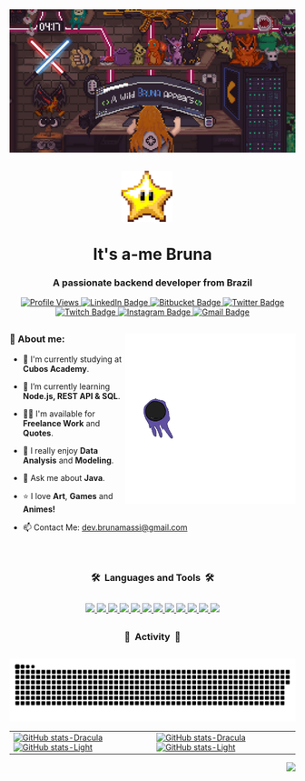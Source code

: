 <div align="center">
  <picture>
    <source media="(prefers-color-scheme: dark)" srcset="https://github.com/Nyrvlivy/Nyrvlivy/blob/main/night-banner.jpg">
    <source media="(prefers-color-scheme: light)" srcset="https://github.com/Nyrvlivy/Nyrvlivy/blob/main/day-banner.jpg">
    <img alt="Banner do GitHub" src="https://github.com/Nyrvlivy/Nyrvlivy/blob/main/day-banner.jpg">
  </picture>
</div>

##

<p align="center">
  <img width="90px" src="https://raw.githubusercontent.com/nyrvlivy/nyrvlivy/master/star.gif" align="center" alt="GitHub Readme Stats" style="margin-right: 20px;" />
  <h1 align="center">It's a-me Bruna</h1>
</p>
<h3 align="center">A passionate backend developer from Brazil</h3>

<p align="center">
  <a href="https://komarev.com/ghpvc/?username=nyrvlivy&label=Profile%20views&color=0e75b6&style=for-the-badge">
    <img src="https://komarev.com/ghpvc/?username=nyrvlivy&label=Profile%20views&color=0e75b6&style=for-the-badge" alt="Profile Views" />
  </a>
  <a href="https://www.linkedin.com/in/brunamassi/">
    <img src="https://img.shields.io/badge/-LinkedIn-%230077B5?style=for-the-badge&logo=linkedin&logoColor=white" alt="LinkedIn Badge" />
  </a>
  <a href="https://bitbucket.org/nyrvlivy">
    <img src="https://img.shields.io/badge/Bitbucket-%232580F7?style=for-the-badge&logo=bitbucket&logoColor=white" alt="Bitbucket Badge" />
  </a>
  <a href="https://twitter.com/nyrvlivy">
    <img src="https://img.shields.io/badge/Twitter-1DA1F2?style=for-the-badge&logo=twitter&logoColor=white" alt="Twitter Badge" />
  </a>
  <a href="https://www.twitch.tv/nyrvlivy">
    <img src="https://img.shields.io/badge/Twitch-9146FF?style=for-the-badge&logo=twitch&logoColor=white" alt="Twitch Badge" />
  </a>
  <a href="https://instagram.com/nyrvlivy">
    <img src="https://img.shields.io/badge/-Instagram-%23ED1A79?style=for-the-badge&logo=instagram&logoColor=white" alt="Instagram Badge" />
  </a>
  <a href="mailto:dev.brunamassi@gmail.com">
    <img src="https://img.shields.io/badge/-Gmail-%23EA4335?style=for-the-badge&logo=gmail&logoColor=white" alt="Gmail Badge" />
  </a>
</p>


##

<img align="right" alt="Coding" width="300" src="https://raw.githubusercontent.com/nyrvlivy/nyrvlivy/master/5RTG.gif">

<h3 align="left">🤗 About me:</h3>

- 🔭 I'm currently studying at **Cubos Academy**.

- 🌱 I’m currently learning **Node.js, REST API & SQL**.

- 👨‍💻 I'm available for **Freelance Work** and **Quotes**.

- 🥰 I really enjoy **Data Analysis** and **Modeling**.

- 💬 Ask me about **Java**.

- ⭐ I love **Art**, **Games** and **Animes!**

- 📫 Contact Me: [dev.brunamassi@gmail.com](mailto:dev.brunamassi@gmail.com)
<br><br><br>

##

<h3 align="center">🛠️&nbsp&nbspLanguages and Tools&nbsp&nbsp🛠️</h3>

##

<p align="center">
  <a href="https://skillicons.dev">
    <!-- Programming Languages -->
    <img src="https://skillicons.dev/icons?i=java,python,javascript,typescript,cs,php" />
    <!-- Backend Development -->
    <img src="https://skillicons.dev/icons?i=nodejs,express" />
    <!-- Frontend Development -->
    <img src="https://skillicons.dev/icons?i=html,css,bootstrap" />
    <!-- Mobile App Development -->
    <img src="https://i.imgur.com/u2bvrUW.png" width="48" style="max-width: 100%" />
    <!-- Database -->
    <img src="https://i.imgur.com/p3fBFve.png" width="48" style="max-width: 100%" />
    <img src="https://skillicons.dev/icons?i=mysql,postgres,mongodb" />
    <img src="https://i.imgur.com/Dmjryv7.png" width="48" style="max-width: 100%" />
    <img src="https://i.imgur.com/PehgQl4.png" width="48" style="max-width: 100%" />
    <!-- Devops -->
    <img src="https://skillicons.dev/icons?i=aws,azure,docker" />
    <!-- Software -->
    <img src="https://skillicons.dev/icons?i=postman,figma,xd" />
    <img src="https://i.imgur.com/N2j00jI.png" width="48" style="max-width: 100%" />
    <!-- Sistema -->
    <img src="https://skillicons.dev/icons?i=linux,git" />
  </a>
</p>

##



<h3 align="center">🐍&nbsp&nbspActivity&nbsp&nbsp🐍</h3>

##

<div align="center">
  <picture>
    <source media="(prefers-color-scheme: dark)" srcset="https://raw.githubusercontent.com/Nyrvlivy/Nyrvlivy/output/github-contribution-grid-snake-dark.svg">
    <source media="(prefers-color-scheme: light)" srcset="https://raw.githubusercontent.com/Nyrvlivy/Nyrvlivy/output/github-contribution-grid-snake.svg">
    <img alt="github contribution grid snake animation" src="https://raw.githubusercontent.com/Nyrvlivy/Nyrvlivy/output/github-contribution-grid-snake.svg">
  </picture>
  
  <table align="center">
  <tr>
    <td>
      <a href="https://github.com/nyrvlivy/github-readme-stats#gh-dark-mode-only">
        <img src="https://github-readme-stats.vercel.app/api?username=nyrvlivy&show_icons=true&theme=dracula&hide=contribs&rank_icon=github#gh-dark-mode-only" alt="GitHub stats-Dracula" />
      </a>
      <a href="https://github.com/nyrvlivy/github-readme-stats#gh-light-mode-only">
        <img src="https://github-readme-stats.vercel.app/api?username=nyrvlivy&show_icons=true&theme=swift&hide=contribs&rank_icon=github#gh-light-mode-only" alt="GitHub stats-Light" />
      </a>
    </td>
    <td>
      <a href="https://github.com/nyrvlivy/github-readme-stats#gh-dark-mode-only">
        <img src="https://github-readme-stats.vercel.app/api/top-langs?username=nyrvlivy&show_icons=true&theme=dracula&layout=compact&hide=contribs&hide_rank=true#gh-dark-mode-only" alt="GitHub stats-Dracula" />
      </a>
      <a href="https://github.com/nyrvlivy/github-readme-stats#gh-light-mode-only">
        <img src="https://github-readme-stats.vercel.app/api/top-langs?username=nyrvlivy&show_icons=true&theme=swift&layout=compact&hide=contribs&hide_rank=true#gh-light-mode-only" alt="GitHub stats-Light" />
      </a>
    </td>
  </tr>
</table>
  
  <p align="right">
    <img src="https://readme-typing-svg.herokuapp.com?font=Ubuntu&color=%23E4E2E2&vCenter=true&lines=Thank+you+for+visiting+my+profile+!" />
  </p>
</div>

